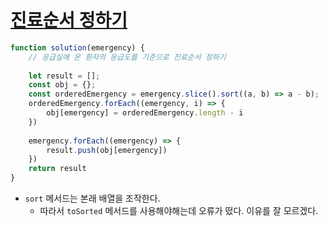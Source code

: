 # [진료순서 정하기](https://school.programmers.co.kr/learn/courses/30/lessons/120835)

```js
function solution(emergency) {
    // 응급실에 온 환자의 응급도를 기준으로 진료순서 정하기
    
    let result = [];
    const obj = {};
    const orderedEmergency = emergency.slice().sort((a, b) => a - b);
    orderedEmergency.forEach((emergency, i) => {
        obj[emergency] = orderedEmergency.length - i
    })
    
    emergency.forEach((emergency) => {
        result.push(obj[emergency])
    })
    return result
}
```
- `sort` 메서드는 본래 배열을 조작한다.
  - 따라서 `toSorted` 메서드를 사용해야해는데 오류가 떴다. 이유를 잘 모르겠다.
